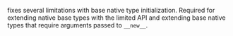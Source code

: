 fixes several limitations with base native type initialization. Required for extending native base types
with the limited API and extending base native types that require arguments passed to `__new__`.